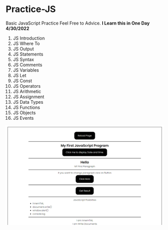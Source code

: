 # Practice-JS
Basic JavaScript Practice 
Feel Free to Advice.
**I Learn this in One Day 4/30/2022**
1. JS Introduction
2. JS Where To
3. JS Output
4. JS Statements
5. JS Syntax
6. JS Comments
7. JS Variables
8. JS Let
9. JS Const
10. JS Operators
11. JS Arithmetic
12. JS Assignment
13. JS Data Types
14. JS Functions
15. JS Objects
16. JS Events

![Uploading image.png…](https://github.com/Wacemk96/Practice-JS/blob/main/practice_js.png)
